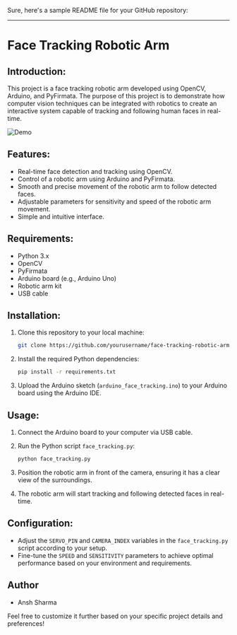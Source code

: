 Sure, here's a sample README file for your GitHub repository:

---

# Face Tracking Robotic Arm

## Introduction:
This project is a face tracking robotic arm developed using OpenCV, Arduino, and PyFirmata. The purpose of this project is to demonstrate how computer vision techniques can be integrated with robotics to create an interactive system capable of tracking and following human faces in real-time.

![Demo](demo.gif)

## Features:
- Real-time face detection and tracking using OpenCV.
- Control of a robotic arm using Arduino and PyFirmata.
- Smooth and precise movement of the robotic arm to follow detected faces.
- Adjustable parameters for sensitivity and speed of the robotic arm movement.
- Simple and intuitive interface.

## Requirements:
- Python 3.x
- OpenCV
- PyFirmata
- Arduino board (e.g., Arduino Uno)
- Robotic arm kit
- USB cable

## Installation:
1. Clone this repository to your local machine:

    ```bash
    git clone https://github.com/yourusername/face-tracking-robotic-arm.git
    ```

2. Install the required Python dependencies:

    ```bash
    pip install -r requirements.txt
    ```

3. Upload the Arduino sketch (`arduino_face_tracking.ino`) to your Arduino board using the Arduino IDE.

## Usage:
1. Connect the Arduino board to your computer via USB cable.
2. Run the Python script `face_tracking.py`:

    ```bash
    python face_tracking.py
    ```

3. Position the robotic arm in front of the camera, ensuring it has a clear view of the surroundings.
4. The robotic arm will start tracking and following detected faces in real-time.

## Configuration:
- Adjust the `SERVO_PIN` and `CAMERA_INDEX` variables in the `face_tracking.py` script according to your setup.
- Fine-tune the `SPEED` and `SENSITIVITY` parameters to achieve optimal performance based on your environment and requirements.

## Author
- Ansh Sharma

Feel free to customize it further based on your specific project details and preferences!
